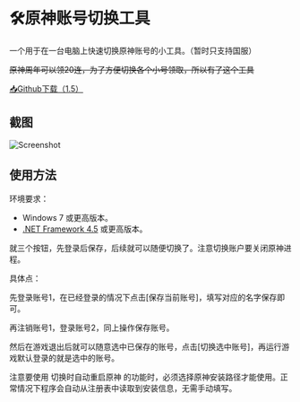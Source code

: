 # 🛠原神账号切换工具

一个用于在一台电脑上快速切换原神账号的小工具。（暂时只支持国服）

<del>原神周年可以领20连，为了方便切换各个小号领取，所以有了这个工具</del>

[📥Github下载（1.5）](https://github.com/babalae/genshin-account/releases/download/v1.5/GenshinAccount_v1.5.zip)

## 截图
![Screenshot](https://raw.githubusercontent.com/babalae/genshin-account/main/Document/Screenshot.png)

## 使用方法

环境要求：

* Windows 7 或更高版本。
* [.NET Framework 4.5](https://www.microsoft.com/zh-cn/download/details.aspx?id=30653) 或更高版本。

就三个按钮，先登录后保存，后续就可以随便切换了。注意切换账户要关闭原神进程。

具体点：

先登录账号1，在已经登录的情况下点击[保存当前账号]，填写对应的名字保存即可。

再注销账号1，登录账号2，同上操作保存账号。

然后在游戏退出后就可以随意选中已保存的账号，点击[切换选中账号]，再运行游戏默认登录的就是选中的账号。

注意要使用 切换时自动重启原神 的功能时，必须选择原神安装路径才能使用。正常情况下程序会自动从注册表中读取到安装信息，无需手动填写。